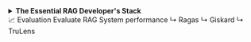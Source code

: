 <details><summary><strong>The Essential RAG Developer's Stack</strong></summary>

📥 Extraction
Pull structured and unstructured data from different sources

Web
↳ Crawl4AI
↳ FireCrawl
↳ ScrapeGraph AI

Documents
↳ Docling
↳ Lama Parse
↳ MegaParser
↳ ExtractThinker

🔪 Data Processing & Chunking
Process and segment documents for optimal retrieval

Text Splitting 
↳ Instructor
↳ LlamaHub 
↳ unstructured.io 

Chunking Strategies 
↳ Token-aware
↳ Recursive 
↳ Semantic 

🔠 Text Embeddings
Convert text into embeddings for similarity search

Open
↳ BGE
↳ Sbert
↳ Nomic
↳ Ollama

Closed
↳ Cohere
↳ OpenAI
↳ VoyageAI

🔍 Query Understanding 
Transform queries for better retrieval precision
↳ HyDE 
↳ Multi-query 
↳ Query expansion

🔃 Retrieval Enhancement
Improve relevance of retrieved documents

Re-ranking 
↳ BGE Rerank
↳ Cohere Rerank 

Hybrid Search 
↳ DPR
↳ ColBERT 

Unified Semantic Space
↳ Superlinked

🔢 Vector Databases
Sote and search vector embeddings 
↳ Milvus
↳ Qdrant
↳ Weaviate
↳ Chroma
↳ Pinecone

🕸️ Knowledge Graphs
Structure and connect information
↳ Neo4j 
↳ Grakn 
↳ Wikibase

🔌 Open LLMs Access
Enable running open models locally
↳ Groq
↳ Ollama
↳ Together AI
↳ Hugging Face

🤖 LLMs
Handle generation using retrieved context 

Open
↳ Phi-4
↳ Mistral
↳ Qwen 2.5
↳ Gemma 2
↳ LLama 3.3

Closed
↳ AWS
↳ Claude
↳ Gemini
↳ Cohere
↳ OpenAI

🛠️ Frameworks
Simplify development so you don't have to build everything from scratch

↳ LangChain
↳ LlamaIndex Index
↳ Haystack
↳ NeuML TxtAI
↳ Superlinked

🔭 Observability
Monitor and debug your RAG pipeline
↳ Arize AI
↳ WhyLabs
↳ LangSmith 

🎛 Orchestration
↳ Beam AI
↳ Modal
↳ Prefect Marvin 
↳ BentoML
</details>
📈 Evaluation
Evaluate RAG System performance
↳ Ragas
↳ Giskard
↳ TruLens
